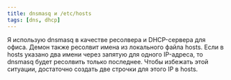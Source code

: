 ```yaml
---
title: dnsmasq и /etc/hosts
tags: [dns, dhcp]
---
```

Я использую dnsmasq в качестве ресолвера и DHCP-сервера для офиса. Демон также ресолвит имена из локального файла hosts.
Если в hosts указано два имени через запятую для одного IP-адреса, то dnsmasq будет ресолвить только последнее. Чтобы избежать этой ситуации, достаточно создать две строчки для этого IP в hosts.
